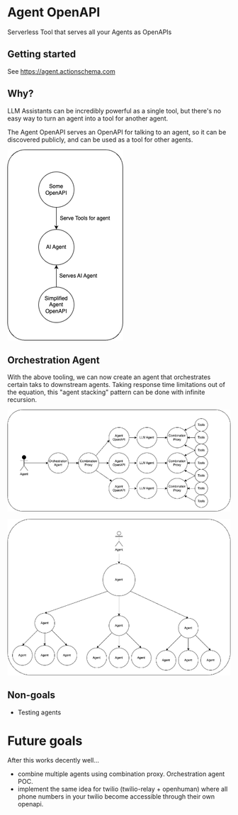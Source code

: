 # Agent OpenAPI

Serverless Tool that serves all your Agents as OpenAPIs

## Getting started

See https://agent.actionschema.com

## Why?

LLM Assistants can be incredibly powerful as a single tool, but there's no easy way to turn an agent into a tool for another agent.

The Agent OpenAPI serves an OpenAPI for talking to an agent, so it can be discovered publicly, and can be used as a tool for other agents.

![](agent-openapi.drawio.png)

## Orchestration Agent

With the above tooling, we can now create an agent that orchestrates certain taks to downstream agents. Taking response time limitations out of the equation, this "agent stacking" pattern can be done with infinite recursion.

![](orchestration-agent.drawio.png)

![](agent-stacking.drawio.png)

## Non-goals

- Testing agents

# Future goals

After this works decently well...

- combine multiple agents using combination proxy. Orchestration agent POC.
- implement the same idea for twilio (twilio-relay + openhuman) where all phone numbers in your twilio become accessible through their own openapi.
